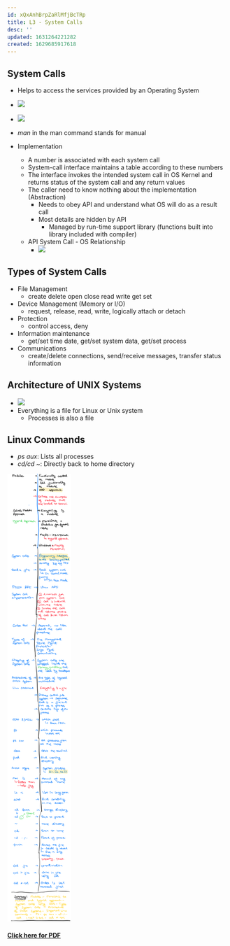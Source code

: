 ```yaml
---
id: xQxAnhBrpZaRlMfjBcTRp
title: L3 - System Calls
desc: ''
updated: 1631264221282
created: 1629685917618
---
```

## System Calls 
* Helps to access the services provided by an Operating System
* ![](/assets/images/2021-08-23-08-23-02.png)
  
* ![](/assets/images/2021-08-23-08-25-54.png)
* _man_ in the man command stands for manual 
* Implementation
  * A number is associated with each system call 
  * System-call interface maintains a table according to these numbers
  * The interface invokes the intended system call in OS Kernel and returns status of the system call and any return values 
  * The caller need to know nothing about the implementation (Abstraction)
    * Needs to obey API and understand what OS will do as a result call 
    * Most details are hidden by API 
      * Managed by run-time support library (functions built into library included with compiler)
  * API System Call - OS Relationship 
    * ![](/assets/images/2021-08-23-08-31-26.png)
## Types of System Calls 
* File Management 
  * create delete open close read write get set
* Device Management (Memory or I/O)
  * request, release, read, write, logically attach or detach
* Protection
  * control access, deny
* Information maintenance
  * get/set time date, get/set system data, get/set process
* Communications 
  * create/delete connections, send/receive messages, transfer status information
## Architecture of UNIX Systems 
* ![](/assets/images/2021-08-23-08-36-14.png)
* Everything is a file for Linux or Unix system
  * Processes is also a file 
## Linux Commands 
* _ps aux_: Lists all processes 
* _cd/cd ~_: Directly back to home directory 


![](assets/images/L3_OS_Image.png)

#### [Click here for PDF](/assets/L3_OS.pdf)